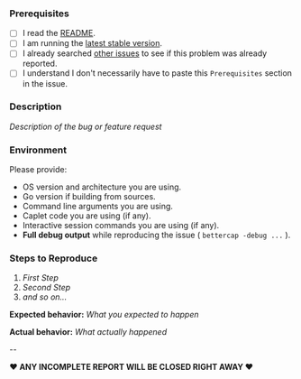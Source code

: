 ### Prerequisites

* [ ] I read the [README](https://github.com/bettercap/bettercap/blob/master/README.md).
* [ ] I am running the [latest stable version](https://github.com/bettercap/bettercap/releases).
* [ ] I already searched [other issues](https://github.com/bettercap/bettercap/issues?q=is%3Aopen+is%3Aissue+label%3Abug) to see if this problem was already reported.
* [ ] I understand I don't necessarily have to paste this `Prerequisites` section in the issue.

### Description

*Description of the bug or feature request*

### Environment

Please provide:

* OS version and architecture you are using.
* Go version if building from sources.
* Command line arguments you are using.
* Caplet code you are using (if any).
* Interactive session commands you are using (if any).
* **Full debug output** while reproducing the issue ( `bettercap -debug ...` ).

### Steps to Reproduce

1. *First Step*
2. *Second Step*
3. *and so on...*

**Expected behavior:** *What you expected to happen*

**Actual behavior:** *What actually happened*

-- 

**♥ ANY INCOMPLETE REPORT WILL BE CLOSED RIGHT AWAY ♥**
